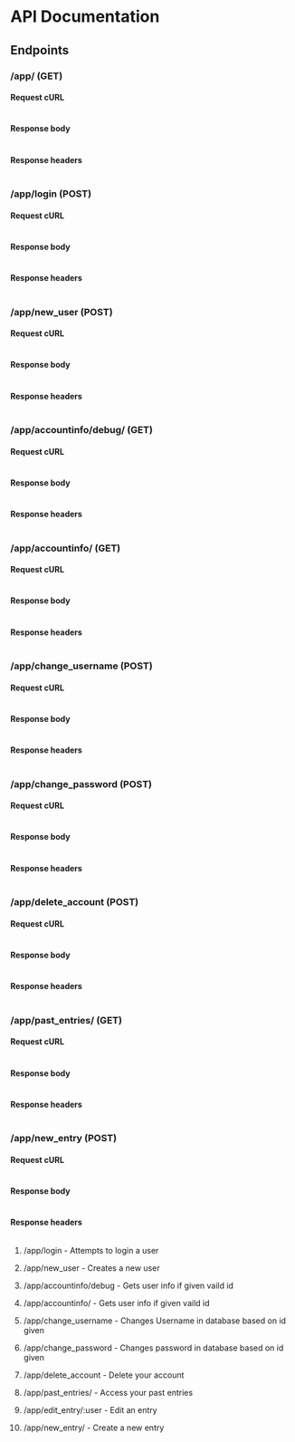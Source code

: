 # API Documentation

## Endpoints

### /app/ (GET)
#### Request cURL

```

```

#### Response body

```

```

#### Response headers

```

```

### /app/login (POST)
#### Request cURL

```

```

#### Response body

```

```

#### Response headers

```

```

### /app/new_user (POST)
#### Request cURL

```

```

#### Response body

```

```

#### Response headers

```

```

### /app/accountinfo/debug/ (GET)
#### Request cURL

```

```

#### Response body

```

```

#### Response headers

```

```

### /app/accountinfo/ (GET)
#### Request cURL

```

```

#### Response body

```

```

#### Response headers

```

```

### /app/change_username (POST)
#### Request cURL

```

```

#### Response body

```

```

#### Response headers

```

```

### /app/change_password (POST)
#### Request cURL

```

```

#### Response body

```

```

#### Response headers

```

```

### /app/delete_account (POST)
#### Request cURL

```

```

#### Response body

```

```

#### Response headers

```

```

### /app/past_entries/ (GET)
#### Request cURL

```

```

#### Response body

```

```

#### Response headers

```

```

### /app/new_entry (POST)
#### Request cURL

```

```

#### Response body

```

```

#### Response headers

```

```

1. /app/login - Attempts to login a user

2. /app/new_user - Creates a new user
3. /app/accountinfo/debug - Gets user info if given vaild id
4. /app/accountinfo/ - Gets user info if given vaild id
5. /app/change_username - Changes Username in database based on id given
6. /app/change_password - Changes password in database based on id given
7. /app/delete_account - Delete your account 
8. /app/past_entries/ - Access your past entries 
9. /app/edit_entry/:user - Edit an entry 
10. /app/new_entry/ - Create a new entry 

